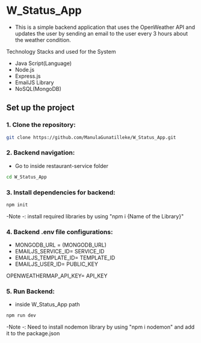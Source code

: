 # W_Status_App 

- This is a simple backend application that uses the OpenWeather API and updates the user by sending an email to the user every 3 hours about the weather condition.
  
Technology Stacks and used for the System 
 -  Java Script(Language)
 -  Node.js
 -  Express.js
 -  EmailJS Library 
 -  NoSQL(MongoDB)

## Set up the project 

### 1. Clone the repository:

``` bash
git clone https://github.com/ManulaGunatilleke/W_Status_App.git
```
### 2. Backend navigation:

- Go to inside restaurant-service folder

``` bash
cd W_Status_App 
```

### 3. Install dependencies for backend:

``` bash
npm init 
```
-Note -: install required libraries by using "npm i {Name of the Library}"

### 4. Backend .env file configurations:

- MONGODB_URL = (MONGODB_URL)
- EMAILJS_SERVICE_ID= SERVICE_ID
- EMAILJS_TEMPLATE_ID= TEMPLATE_ID
- EMAILJS_USER_ID= PUBLIC_KEY

OPENWEATHERMAP_API_KEY= API_KEY

### 5. Run Backend:

- inside W_Status_App path
  
``` bash
npm run dev 
```
-Note -: Need to install nodemon library by using "npm i nodemon" and add it to the package.json
